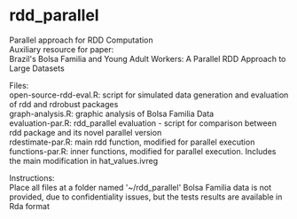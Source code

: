 # rdd_parallel
Parallel approach for RDD Computation<BR>
Auxiliary resource for paper:<BR>
Brazil's Bolsa Familia and Young Adult Workers: A Parallel RDD Approach to Large Datasets<BR>

Files:<BR>
open-source-rdd-eval.R: script for simulated data generation and evaluation of rdd and rdrobust packages<BR>
graph-analysis.R: graphic analysis of Bolsa Familia Data<BR>
evaluation-par.R: rdd_parallel evaluation - script for comparison between rdd package and its novel parallel version<BR>
rdestimate-par.R: main rdd function, modified for parallel execution<BR>
functions-par.R: inner functions, modified for parallel execution. Includes the main modification in hat_values.ivreg<BR>

Instructions:<BR>
Place all files at a folder named '~/rdd_parallel'
Bolsa Familia data is not provided, due to confidentiality issues, but the tests results are available in Rda format

